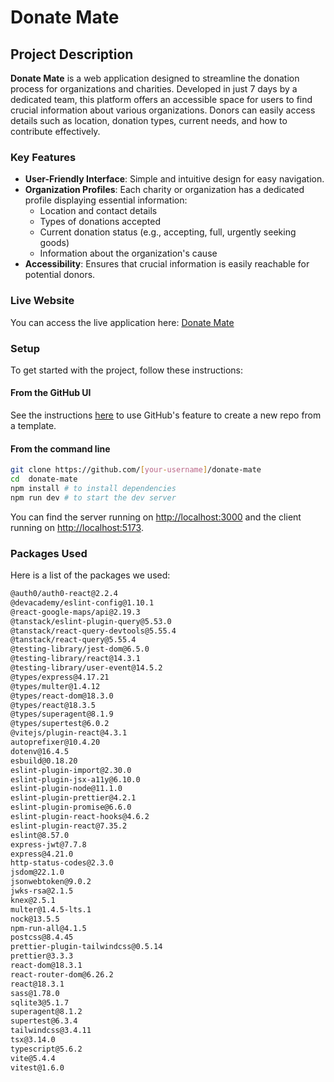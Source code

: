 # Donate Mate

## Project Description

**Donate Mate** is a web application designed to streamline the donation process for organizations and charities. Developed in just 7 days by a dedicated team, this platform offers an accessible space for users to find crucial information about various organizations. Donors can easily access details such as location, donation types, current needs, and how to contribute effectively.

### Key Features

- **User-Friendly Interface**: Simple and intuitive design for easy navigation.
- **Organization Profiles**: Each charity or organization has a dedicated profile displaying essential information:
  - Location and contact details
  - Types of donations accepted
  - Current donation status (e.g., accepting, full, urgently seeking goods)
  - Information about the organization's cause
- **Accessibility**: Ensures that crucial information is easily reachable for potential donors.

### Live Website

You can access the live application here: [Donate Mate](https://donatemate.pushed.nz)

### Setup

To get started with the project, follow these instructions:

#### **From the GitHub UI**

See the instructions [here](https://docs.github.com/en/free-pro-team@latest/github/creating-cloning-and-archiving-repositories/creating-a-repository-from-a-template) to use GitHub's feature to create a new repo from a template.

#### **From the command line**

```bash
git clone https://github.com/[your-username]/donate-mate 
cd  donate-mate
npm install # to install dependencies
npm run dev # to start the dev server
```

You can find the server running on [http://localhost:3000](http://localhost:3000) and the client running on [http://localhost:5173](http://localhost:5173).

### Packages Used

Here is a list of the packages we used:

```bash
@auth0/auth0-react@2.2.4
@devacademy/eslint-config@1.10.1  
@react-google-maps/api@2.19.3  
@tanstack/eslint-plugin-query@5.53.0  
@tanstack/react-query-devtools@5.55.4
@tanstack/react-query@5.55.4
@testing-library/jest-dom@6.5.0
@testing-library/react@14.3.1
@testing-library/user-event@14.5.2
@types/express@4.17.21
@types/multer@1.4.12
@types/react-dom@18.3.0
@types/react@18.3.5
@types/superagent@8.1.9
@types/supertest@6.0.2
@vitejs/plugin-react@4.3.1
autoprefixer@10.4.20
dotenv@16.4.5
esbuild@0.18.20
eslint-plugin-import@2.30.0
eslint-plugin-jsx-a11y@6.10.0
eslint-plugin-node@11.1.0
eslint-plugin-prettier@4.2.1
eslint-plugin-promise@6.6.0
eslint-plugin-react-hooks@4.6.2 
eslint-plugin-react@7.35.2
eslint@8.57.0
express-jwt@7.7.8
express@4.21.0
http-status-codes@2.3.0
jsdom@22.1.0
jsonwebtoken@9.0.2
jwks-rsa@2.1.5
knex@2.5.1
multer@1.4.5-lts.1 
nock@13.5.5
npm-run-all@4.1.5 
postcss@8.4.45 
prettier-plugin-tailwindcss@0.5.14
prettier@3.3.3 
react-dom@18.3.1 
react-router-dom@6.26.2  
react@18.3.1 
sass@1.78.0  
sqlite3@5.1.7  
superagent@8.1.2  
supertest@6.3.4  
tailwindcss@3.4.11  
tsx@3.14.0  
typescript@5.6.2  
vite@5.4.4 
vitest@1.6.0 
```

